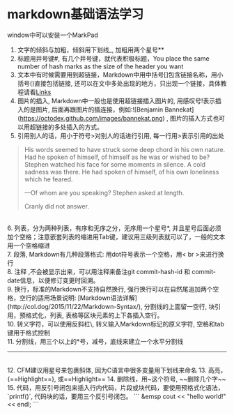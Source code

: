 # markdown基础语法学习window中可以安装一个MarkPad<br>1. 文字的倾斜与加粗，倾斜用下划线_, 加粗用两个星号**<br>2. 标题用井号键#, 有几个井号键，就代表积极标题，You place the same number of hash marks as the size of the header you want<br>3. 文本中有时候需要用到超链接，Markdown中用中括号[]包含链接名称，用小括号()直接包括链接, 还可以在文中多处出现的地方，只出现一个链接，具体教程请看[Links](https://www.markdowntutorial.com/lesson/3/)<br>4. 图片的插入, Markdown中一般也是使用超链接插入图片的, 用感叹号!表示插入的是图片, 后面再跟图片的插连接，例如:![Benjamin Bannekat] (https://octodex.github.com/images/bannekat.png) , 图片的插入方式也可以用超链接的多处插入的方式。<br>5. 引用别人的话，用小于符号>对别人的话进行引用, 每一行用>表示引用的出处> His words seemed to have struck some deep chord in his own nature. Had he spoken of himself, of himself as he was or wished to be? Stephen watched his face for some moments in silence. A cold sadness was there. He had spoken of himself, of his own loneliness which he feared.>> —Of whom are you speaking? Stephen asked at length.>> Cranly did not answer.<br>6. 列表，分为两种列表，有序和无序之分，无序用一个星号*, 并且星号后面必须加个空格；注意嵌套列表的缩进用Tab键，建议用三级列表就可以了，一般的文本用一个空格缩进<br>7. 段落, Markdown有几种段落格式:  用dot符号表示一个空格，用< br >来进行换行 <br>8. 注释 <!-- this text will not qppear in the brower window. --> ,不会被显示出来，可以用注释来备注git commit-hash-id 和 commit-date信息，以便修订变更时回溯。<br>9. 换行，标准的Markdown不支持自然换行, 强行换行可以在自然尾追加两个空格，空行的适用场景说明: [Markdown语法详解](http://col.dog/2015/11/22/Markdown-Syntax/), 分割线的上面留一空行, 块引用，预格式化，列表, 表格等区块元素的上下各插入空行。  <br>10. 转义字符，可以使用反斜杠\, 转义输入Markdown标记的原义字符, 空格和tab键用于格式控制  <br>11. 分割线，用三个以上的*号，减号，底线来建立一个水平分割线  <br>---------------------------------------------------------------------------------<br>12. CFM建议用星号来包裹斜体, 因为C语言中很多变量用下划线来命名  13. 高亮，{==Highlight==}, 或==Highlight==  14. 删除线，用~这个符号, ~~删除几个字~~  15. 代码，用反引号闭包来插入行内代码，片段或块代码，要使用预格式化语法，`printf()`, 代码块的话，要用三个反引号闭包。  ```&emsp cout << "hello world!" << endl;```